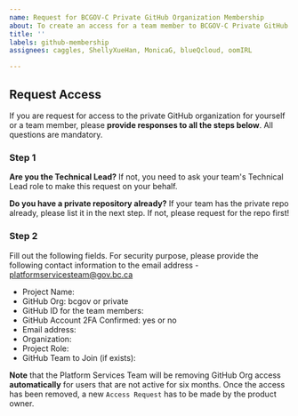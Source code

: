 ```yaml
---
name: Request for BCGOV-C Private GitHub Organization Membership
about: To create an access for a team member to BCGOV-C Private GitHub Organization and repositories.
title: ''
labels: github-membership
assignees: caggles, ShellyXueHan, MonicaG, blueQcloud, oomIRL

---
```


## Request Access

If you are request for access to the private GitHub organization for yourself or a team member, please **provide responses to all the steps below**. All questions are mandatory.

### Step 1

**Are you the Technical Lead?**
If not, you need to ask your team's Technical Lead role to make this request on your behalf.

**Do you have a private repository already?**
If your team has the private repo already, please list it in the next step. If not, please request for the repo first!


### Step 2
Fill out the following fields. For security purpose, please provide the following contact information to the email address - platformservicesteam@gov.bc.ca

* Project Name: 
* GitHub Org: bcgov or private
* GitHub ID for the team members: 
* GitHub Account 2FA Confirmed: yes or no
* Email address: 
* Organization: 
* Project Role: 
* GitHub Team to Join (if exists): 

**Note** that the Platform Services Team will be removing GitHub Org access **automatically** for users that are not active for six months. Once the access has been removed, a new `Access Request` has to be made by the product owner.
